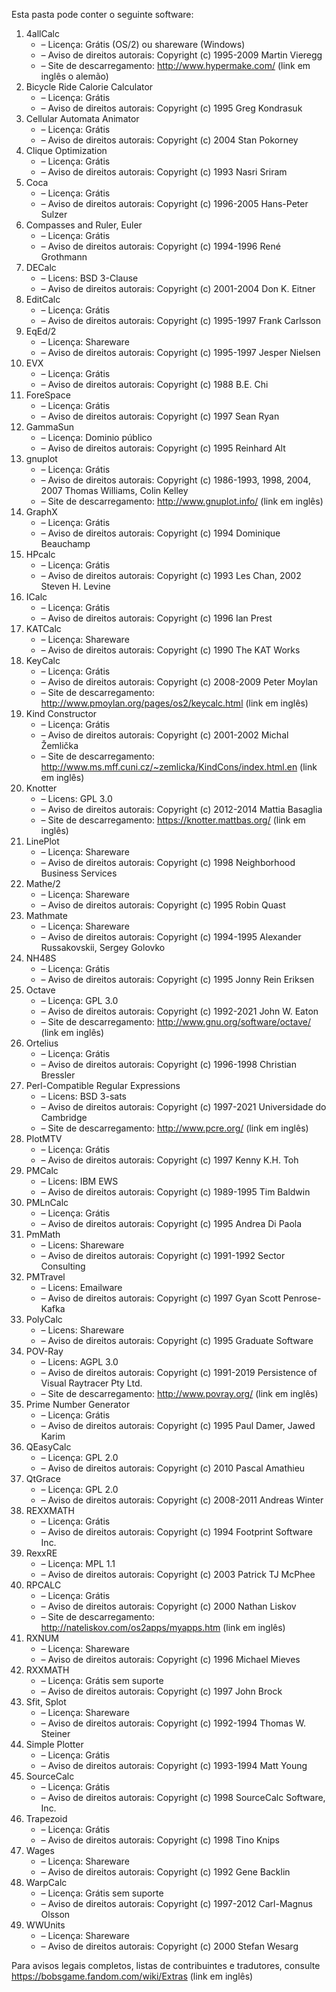 ﻿Esta pasta pode conter o seguinte software:

1. 4allCalc
   - – Licença: Grátis (OS/2) ou shareware (Windows)
   - – Aviso de direitos autorais: Copyright (c) 1995-2009 Martin Vieregg
   - – Site de descarregamento: http://www.hypermake.com/ (link em inglês o alemão)
2. Bicycle Ride Calorie Calculator
   - – Licença: Grátis
   - – Aviso de direitos autorais: Copyright (c) 1995 Greg Kondrasuk
3. Cellular Automata Animator
   - – Licença: Grátis
   - – Aviso de direitos autorais: Copyright (c) 2004 Stan Pokorney
4. Clique Optimization
   - – Licença: Grátis
   - – Aviso de direitos autorais: Copyright (c) 1993 Nasri Sriram
5. Coca
   - – Licença: Grátis
   - – Aviso de direitos autorais: Copyright (c) 1996-2005 Hans-Peter Sulzer
6. Compasses and Ruler, Euler
   - – Licença: Grátis
   - – Aviso de direitos autorais: Copyright (c) 1994-1996 René Grothmann
7. DECalc
   - – Licens: BSD 3-Clause
   - – Aviso de direitos autorais: Copyright (c) 2001-2004 Don K. Eitner
8. EditCalc
   - – Licença: Grátis
   - – Aviso de direitos autorais: Copyright (c) 1995-1997 Frank Carlsson
9. EqEd/2
   - – Licença: Shareware
   - – Aviso de direitos autorais: Copyright (c) 1995-1997 Jesper Nielsen
10. EVX
    - – Licença: Grátis
    - – Aviso de direitos autorais: Copyright (c) 1988 B.E. Chi
11. ForeSpace
    - – Licença: Grátis
    - – Aviso de direitos autorais: Copyright (c) 1997 Sean Ryan
12. GammaSun
    - – Licença: Dominio público
    - – Aviso de direitos autorais: Copyright (c) 1995 Reinhard Alt
13. gnuplot
    - – Licença: Grátis
    - – Aviso de direitos autorais: Copyright (c) 1986-1993, 1998, 2004, 2007 Thomas Williams, Colin Kelley
    - – Site de descarregamento: http://www.gnuplot.info/ (link em inglês)
14. GraphX
    - – Licença: Grátis
    - – Aviso de direitos autorais: Copyright (c) 1994 Dominique Beauchamp
15. HPcalc
    - – Licença: Grátis
    - – Aviso de direitos autorais: Copyright (c) 1993 Les Chan, 2002 Steven H. Levine
16. ICalc
    - – Licença: Grátis
    - – Aviso de direitos autorais: Copyright (c) 1996 Ian Prest
17. KATCalc
    - – Licença: Shareware
    - – Aviso de direitos autorais: Copyright (c) 1990 The KAT Works
18. KeyCalc
    - – Licença: Grátis
    - – Aviso de direitos autorais: Copyright (c) 2008-2009 Peter Moylan
    - – Site de descarregamento: http://www.pmoylan.org/pages/os2/keycalc.html (link em inglês)
19. Kind Constructor
    - – Licença: Grátis
    - – Aviso de direitos autorais: Copyright (c) 2001-2002 Michal Žemlička
    - – Site de descarregamento: http://www.ms.mff.cuni.cz/~zemlicka/KindCons/index.html.en (link em inglês)
20. Knotter
    - – Licens: GPL 3.0
    - – Aviso de direitos autorais: Copyright (c) 2012-2014 Mattia Basaglia
    - – Site de descarregamento: https://knotter.mattbas.org/ (link em inglês)
21. LinePlot
    - – Licença: Shareware
    - – Aviso de direitos autorais: Copyright (c) 1998 Neighborhood Business Services
22. Mathe/2
    - – Licença: Shareware
    - – Aviso de direitos autorais: Copyright (c) 1995 Robin Quast
23. Mathmate
    - – Licença: Shareware
    - – Aviso de direitos autorais: Copyright (c) 1994-1995 Alexander Russakovskii, Sergey Golovko
24. NH48S
    - – Licença: Grátis
    - – Aviso de direitos autorais: Copyright (c) 1995 Jonny Rein Eriksen
25. Octave
    - – Licença: GPL 3.0
    - – Aviso de direitos autorais: Copyright (c) 1992-2021 John W. Eaton
    - – Site de descarregamento: http://www.gnu.org/software/octave/ (link em inglês)
26. Ortelius
    - – Licença: Grátis
    - – Aviso de direitos autorais: Copyright (c) 1996-1998 Christian Bressler
27. Perl-Compatible Regular Expressions
    - – Licens: BSD 3-sats
    - – Aviso de direitos autorais: Copyright (c) 1997-2021 Universidade do Cambridge
    - – Site de descarregamento: http://www.pcre.org/ (link em inglês)
28. PlotMTV
    - – Licença: Grátis
    - – Aviso de direitos autorais: Copyright (c) 1997 Kenny K.H. Toh
29. PMCalc
    - – Licens: IBM EWS
    - – Aviso de direitos autorais: Copyright (c) 1989-1995 Tim Baldwin
30. PMLnCalc
    - – Licença: Grátis
    - – Aviso de direitos autorais: Copyright (c) 1995 Andrea Di Paola
31. PmMath
    - – Licens: Shareware
    - – Aviso de direitos autorais: Copyright (c) 1991-1992 Sector Consulting
32. PMTravel
    - – Licens: Emailware
    - – Aviso de direitos autorais: Copyright (c) 1997 Gyan Scott Penrose-Kafka
33. PolyCalc
    - – Licens: Shareware
    - – Aviso de direitos autorais: Copyright (c) 1995 Graduate Software
34. POV-Ray
    - – Licens: AGPL 3.0
    - – Aviso de direitos autorais: Copyright (c) 1991-2019 Persistence of Visual Raytracer Pty Ltd.
    - – Site de descarregamento: http://www.povray.org/ (link em inglês)
35. Prime Number Generator
    - – Licença: Grátis
    - – Aviso de direitos autorais: Copyright (c) 1995 Paul Damer, Jawed Karim
36. QEasyCalc
    - – Licença: GPL 2.0
    - – Aviso de direitos autorais: Copyright (c) 2010 Pascal Amathieu
37. QtGrace
    - – Licença: GPL 2.0
    - – Aviso de direitos autorais: Copyright (c) 2008-2011 Andreas Winter
38. REXXMATH
    - – Licença: Grátis
    - – Aviso de direitos autorais: Copyright (c) 1994 Footprint Software Inc.
39. RexxRE
    - – Licença: MPL 1.1
    - – Aviso de direitos autorais: Copyright (c) 2003 Patrick TJ McPhee
40. RPCALC
    - – Licença: Grátis
    - – Aviso de direitos autorais: Copyright (c) 2000 Nathan Liskov
    - – Site de descarregamento: http://nateliskov.com/os2apps/myapps.htm (link em inglês)
41. RXNUM
    - – Licença: Shareware
    - – Aviso de direitos autorais: Copyright (c) 1996 Michael Mieves
42. RXXMATH
    - – Licença: Grátis sem suporte
    - – Aviso de direitos autorais: Copyright (c) 1997 John Brock
43. Sfit, Splot
    - – Licença: Shareware
    - – Aviso de direitos autorais: Copyright (c) 1992-1994 Thomas W. Steiner
44. Simple Plotter
    - – Licença: Grátis
    - – Aviso de direitos autorais: Copyright (c) 1993-1994 Matt Young
45. SourceCalc
    - – Licença: Grátis
    - – Aviso de direitos autorais: Copyright (c) 1998 SourceCalc Software, Inc.
46. Trapezoid
    - – Licença: Grátis
    - – Aviso de direitos autorais: Copyright (c) 1998 Tino Knips
47. Wages
    - – Licença: Shareware
    - – Aviso de direitos autorais: Copyright (c) 1992 Gene Backlin
48. WarpCalc
    - – Licença: Grátis sem suporte
    - – Aviso de direitos autorais: Copyright (c) 1997-2012 Carl-Magnus Olsson
49. WWUnits
    - – Licença: Shareware
    - – Aviso de direitos autorais: Copyright (c) 2000 Stefan Wesarg

Para avisos legais completos, listas de contribuintes e tradutores, consulte https://bobsgame.fandom.com/wiki/Extras (link em inglês)
